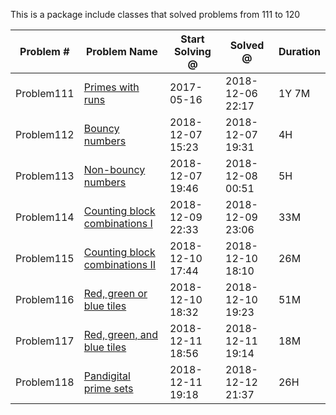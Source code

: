 
This is a package include classes that solved problems from 111 to 120


|   Problem #   | Problem Name  | Start Solving @ |  Solved @ |  Duration  |
| ------------- | ------------- | ------------- | ------------- | ------------- |
| Problem111 | [Primes with runs](https://projecteuler.net/problem=111)  | 2017-05-16 | 2018-12-06 22:17 | 1Y 7M |
| Problem112 | [Bouncy numbers](https://projecteuler.net/problem=112)  | 2018-12-07 15:23 | 2018-12-07 19:31 | 4H |
| Problem113 | [Non-bouncy numbers](https://projecteuler.net/problem=113) | 2018-12-07 19:46 | 2018-12-08 00:51 | 5H |
| Problem114 | [Counting block combinations I](https://projecteuler.net/problem=114) | 2018-12-09 22:33 | 2018-12-09 23:06 | 33M |
| Problem115 | [Counting block combinations II](https://projecteuler.net/problem=115) | 2018-12-10 17:44 | 2018-12-10 18:10 | 26M |
| Problem116 | [Red, green or blue tiles](https://projecteuler.net/problem=116) | 2018-12-10 18:32 | 2018-12-10 19:23 | 51M |
| Problem117 | [Red, green, and blue tiles](https://projecteuler.net/problem=117) | 2018-12-11 18:56 | 2018-12-11 19:14 | 18M |
| Problem118 | [Pandigital prime sets](https://projecteuler.net/problem=118) | 2018-12-11 19:18 | 2018-12-12 21:37 | 26H |